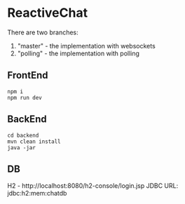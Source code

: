 # ReactiveChat

There are two branches:
1) "master" - the implementation with websockets
2) "polling" - the implementation with polling

## FrontEnd
```cd frontend
npm i
npm run dev
```

## BackEnd

```
cd backend
mvn clean install
java -jar
```

## DB
H2 - http://localhost:8080/h2-console/login.jsp
JDBC URL: jdbc:h2:mem:chatdb
